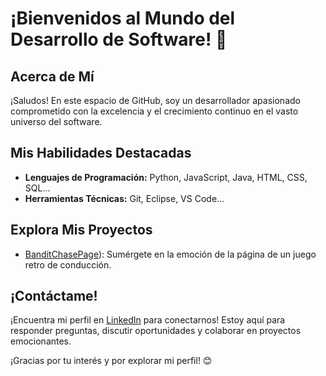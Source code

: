 # ¡Bienvenidos al Mundo del Desarrollo de Software! 👋

## Acerca de Mí

¡Saludos! En este espacio de GitHub, soy un desarrollador apasionado comprometido con la excelencia y el crecimiento continuo en el vasto universo del software.

## Mis Habilidades Destacadas

- **Lenguajes de Programación:** Python, JavaScript, Java, HTML, CSS, SQL...
- **Herramientas Técnicas:** Git, Eclipse, VS Code...

## Explora Mis Proyectos

- [BanditChasePage](github.com/JCasaisCar/BanditChasePage)): Sumérgete en la emoción de la página de un juego retro de conducción.

## ¡Contáctame!

¡Encuentra mi perfil en [LinkedIn](www.linkedin.com/in/jesús-casais-carrillo-jcasaiscar) para conectarnos! Estoy aquí para responder preguntas, discutir oportunidades y colaborar en proyectos emocionantes.

¡Gracias por tu interés y por explorar mi perfil! 😊
